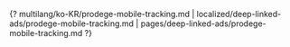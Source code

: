 {? multilang/ko-KR/prodege-mobile-tracking.md | localized/deep-linked-ads/prodege-mobile-tracking.md | pages/deep-linked-ads/prodege-mobile-tracking.md ?}
